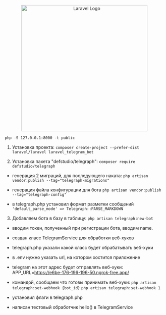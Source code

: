 <p align="center"><a href="https://laravel.com" target="_blank"><img src="https://raw.githubusercontent.com/laravel/art/master/logo-lockup/5%20SVG/2%20CMYK/1%20Full%20Color/laravel-logolockup-cmyk-red.svg" width="400" alt="Laravel Logo"></a></p>

`php -S 127.0.0.1:8000 -t public`

1. Установка проекта: `composer create-project --prefer-dist laravel/laravel laravel_telegram_bot`

2. Установка пакета "defstudio/telegraph":
`composer require defstudio/telegraph`

- генерация 2 миграций, для последующего наката:
`php artisan vendor:publish --tag="telegraph-migrations"`

- генерация файла конфигурации для бота
`php artisan vendor:publish --tag="telegraph-config"`

- в telegraph.php установил формат разметки сообщений 
`'default_parse_mode' => Telegraph::PARSE_MARKDOWN`

3. Добавляем бота в базу в таблицу:
`php artisan telegraph:new-bot`
- вводим токен, полученный при регистрации бота, вводим name.

- создан класс TelegramService для обработки веб-хуков
- telegraph.php указали какой класс будет обрабатывать веб-хуки

- в .env нужно указать url, на котором хостится приложение
- telegram на этот адрес будет отправлять веб-хуки:
APP_URL=https://e6be-176-196-196-50.ngrok-free.app/
- командой, сообщаем что готовы принимать веб-хуки:
`php artisan telegraph:set-webhook {bot_id}`
`php artisan telegraph:set-webhook 1`

- установил флаги в telegraph.php

- написан тестовый обработчик hello() в TelegramService
